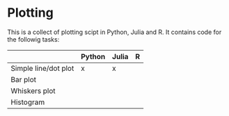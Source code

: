 # Plotting
This is a collect of plotting scipt in Python, Julia and R. It contains code for the followig tasks:

|                     | Python | Julia  | R       |  
|---------------------|--------|--------|---------|
|Simple line/dot plot |    x   |    x   |         |  
|Bar plot             |        |        |         |  
|Whiskers plot        |        |        |         |  
|Histogram            |        |        |         |  
